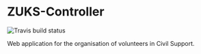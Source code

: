 ZUKS-Controller
===============
![Travis build status](https://magnum.travis-ci.com/Eldorado234/ZUKS-Controller.svg?token=UAwBhHcJg3f4aE5AT2Vs&branch=master)

Web application for the organisation of volunteers in Civil Support.
